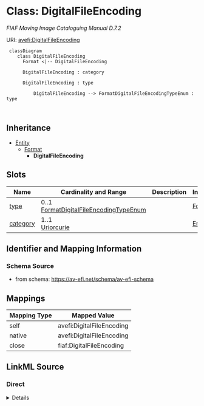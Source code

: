 

# Class: DigitalFileEncoding


_FIAF Moving Image Cataloguing Manual D.7.2_





URI: [avefi:DigitalFileEncoding](https://av-efi.net/schema/av-efi-schema/DigitalFileEncoding)




```mermaid
 classDiagram
    class DigitalFileEncoding
      Format <|-- DigitalFileEncoding
      
      DigitalFileEncoding : category
        
      DigitalFileEncoding : type
        
          DigitalFileEncoding --> FormatDigitalFileEncodingTypeEnum : type
        
      
```





## Inheritance
* [Entity](Entity.md)
    * [Format](Format.md)
        * **DigitalFileEncoding**



## Slots

| Name | Cardinality and Range | Description | Inheritance |
| ---  | --- | --- | --- |
| [type](type.md) | 0..1 <br/> [FormatDigitalFileEncodingTypeEnum](FormatDigitalFileEncodingTypeEnum.md) |  | [Format](Format.md) |
| [category](category.md) | 1..1 <br/> [Uriorcurie](Uriorcurie.md) |  | [Entity](Entity.md) |









## Identifier and Mapping Information







### Schema Source


* from schema: https://av-efi.net/schema/av-efi-schema





## Mappings

| Mapping Type | Mapped Value |
| ---  | ---  |
| self | avefi:DigitalFileEncoding |
| native | avefi:DigitalFileEncoding |
| close | fiaf:DigitalFileEncoding |





## LinkML Source

<!-- TODO: investigate https://stackoverflow.com/questions/37606292/how-to-create-tabbed-code-blocks-in-mkdocs-or-sphinx -->

### Direct

<details>
```yaml
name: DigitalFileEncoding
description: FIAF Moving Image Cataloguing Manual D.7.2
from_schema: https://av-efi.net/schema/av-efi-schema
close_mappings:
- fiaf:DigitalFileEncoding
is_a: Format
slot_usage:
  type:
    name: type
    domain_of:
    - WorkVariant
    - Activity
    - Agent
    - Event
    - Title
    - Format
    - Manifestation
    range: FormatDigitalFileEncodingTypeEnum

```
</details>

### Induced

<details>
```yaml
name: DigitalFileEncoding
description: FIAF Moving Image Cataloguing Manual D.7.2
from_schema: https://av-efi.net/schema/av-efi-schema
close_mappings:
- fiaf:DigitalFileEncoding
is_a: Format
slot_usage:
  type:
    name: type
    domain_of:
    - WorkVariant
    - Activity
    - Agent
    - Event
    - Title
    - Format
    - Manifestation
    range: FormatDigitalFileEncodingTypeEnum
attributes:
  type:
    name: type
    from_schema: https://av-efi.net/schema/av-efi-schema
    rank: 1000
    alias: type
    owner: DigitalFileEncoding
    domain_of:
    - WorkVariant
    - Activity
    - Agent
    - Event
    - Title
    - Format
    - Manifestation
    range: FormatDigitalFileEncodingTypeEnum
  category:
    name: category
    from_schema: https://av-efi.net/schema/av-efi-schema
    rank: 1000
    slot_uri: rdf:type
    designates_type: true
    alias: category
    owner: DigitalFileEncoding
    domain_of:
    - Entity
    range: uriorcurie
    required: true

```
</details>